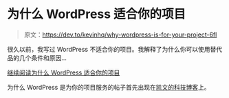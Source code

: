 # 为什么 WordPress 适合你的项目

> 原文：<https://dev.to/kevinhq/why-wordpress-is-for-your-project-6fl>

很久以前，我写过 WordPress 不适合你的项目。我解释了为什么你可以使用替代品的几个条件和原因…

[继续阅读为什么 WordPress 适合你的项目](https://kevinhq.com/why-wordpress-is-for-your-project/)

为什么 WordPress 是为你的项目服务的帖子首先出现在[凯文的科技博客](https://kevinhq.com)上。
